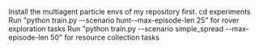 Install the multiagent particle envs of my repository first.
cd experiments
Run  "python train.py --scenario hunt--max-episode-len 25" for rover exploration tasks
Run  "python train.py --scenario simple_spread --max-episode-len 50" for resource collection tasks
